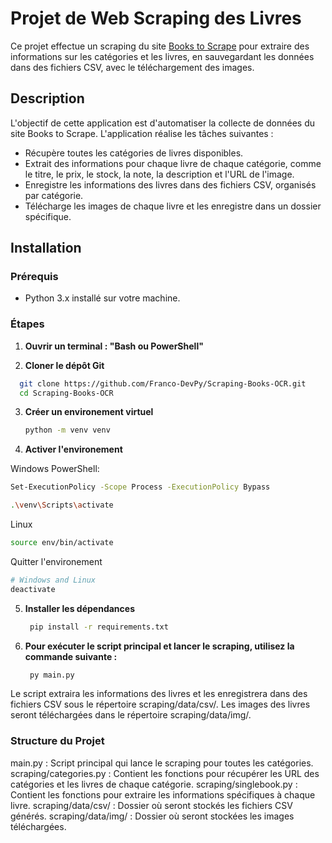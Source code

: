 # Projet de Web Scraping des Livres

Ce projet effectue un scraping du site [Books to Scrape](https://books.toscrape.com/) pour extraire des informations sur les catégories et les livres, en sauvegardant les données dans des fichiers CSV, avec le téléchargement des images.

## Description

L'objectif de cette application est d'automatiser la collecte de données du site Books to Scrape. L'application réalise les tâches suivantes :

- Récupère toutes les catégories de livres disponibles.
- Extrait des informations pour chaque livre de chaque catégorie, comme le titre, le prix, le stock, la note, la description et l'URL de l'image.
- Enregistre les informations des livres dans des fichiers CSV, organisés par catégorie.
- Télécharge les images de chaque livre et les enregistre dans un dossier spécifique.

## Installation

### Prérequis

- Python 3.x installé sur votre machine.


### Étapes



1. **Ouvrir un terminal : "Bash ou PowerShell"**
   

2. **Cloner le dépôt Git** 
  ```bash
    git clone https://github.com/Franco-DevPy/Scraping-Books-OCR.git
    cd Scraping-Books-OCR
   ```

3. **Créer un environement virtuel**
   ```bash
   python -m venv venv
   ```
   

4. **Activer l'environement**


Windows PowerShell:
   ```bash
   Set-ExecutionPolicy -Scope Process -ExecutionPolicy Bypass

   .\venv\Scripts\activate
   ```
Linux
   ```bash
   source env/bin/activate
   ```
Quitter l'environement
   ```bash
   # Windows and Linux
   deactivate
   ```
   
   
5. **Installer les dépendances**
   ```bash
    pip install -r requirements.txt
   ```


6. **Pour exécuter le script principal et lancer le scraping, utilisez la commande suivante :**
   ```bash
    py main.py
   ```



Le script extraira les informations des livres et les enregistrera dans des fichiers CSV sous le répertoire scraping/data/csv/. Les images des livres seront téléchargées dans le répertoire scraping/data/img/.


### Structure du Projet

main.py : Script principal qui lance le scraping pour toutes les catégories.
scraping/categories.py : Contient les fonctions pour récupérer les URL des catégories et les livres de chaque catégorie.
scraping/singlebook.py : Contient les fonctions pour extraire les informations spécifiques à chaque livre.
scraping/data/csv/ : Dossier où seront stockés les fichiers CSV générés.
scraping/data/img/ : Dossier où seront stockées les images téléchargées.
